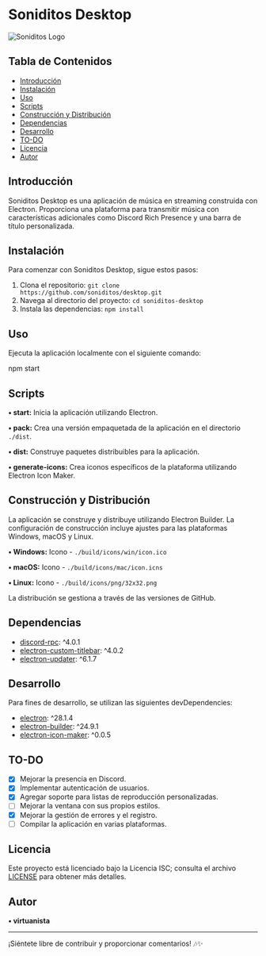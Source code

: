 # Soniditos Desktop

![Soniditos Logo](https://soniditos.com/storage/branding_media/959516b0-83c4-41f5-ac62-c56766df775a.png)

## Tabla de Contenidos

- [Introducción](#introducción)
- [Instalación](#instalación)
- [Uso](#uso)
- [Scripts](#scripts)
- [Construcción y Distribución](#construcción-y-distribución)
- [Dependencias](#dependencias)
- [Desarrollo](#desarrollo)
- [TO-DO](#to-do)
- [Licencia](#licencia)
- [Autor](#autor)

## Introducción

Soniditos Desktop es una aplicación de música en streaming construida con Electron. Proporciona una plataforma para transmitir música con características adicionales como Discord Rich Presence y una barra de título personalizada.

## Instalación

Para comenzar con Soniditos Desktop, sigue estos pasos:

1. Clona el repositorio: `git clone https://github.com/soniditos/desktop.git`
2. Navega al directorio del proyecto: `cd soniditos-desktop`
3. Instala las dependencias: `npm install`

## Uso

Ejecuta la aplicación localmente con el siguiente comando:

npm start

## Scripts

**• start:** Inicia la aplicación utilizando Electron.

**• pack:** Crea una versión empaquetada de la aplicación en el directorio `./dist`.

**• dist:** Construye paquetes distribuibles para la aplicación.

**• generate-icons:** Crea iconos específicos de la plataforma utilizando Electron Icon Maker.

## Construcción y Distribución

La aplicación se construye y distribuye utilizando Electron Builder. La configuración de construcción incluye ajustes para las plataformas Windows, macOS y Linux.

**• Windows:** Icono - `./build/icons/win/icon.ico`

**• macOS:** Icono - `./build/icons/mac/icon.icns`

**• Linux:** Icono - `./build/icons/png/32x32.png`

La distribución se gestiona a través de las versiones de GitHub.

## Dependencias

- [discord-rpc](https://www.npmjs.com/package/discord-rpc): ^4.0.1
- [electron-custom-titlebar](https://www.npmjs.com/package/electron-custom-titlebar): ^4.0.2
- [electron-updater](https://www.npmjs.com/package/electron-updater): ^6.1.7

## Desarrollo

Para fines de desarrollo, se utilizan las siguientes devDependencies:

- [electron](https://www.npmjs.com/package/electron): ^28.1.4
- [electron-builder](https://www.npmjs.com/package/electron-builder): ^24.9.1
- [electron-icon-maker](https://www.npmjs.com/package/electron-icon-maker): ^0.0.5

## TO-DO

- [X] Mejorar la presencia en Discord.
- [X] Implementar autenticación de usuarios.
- [X] Agregar soporte para listas de reproducción personalizadas.
- [ ] Mejorar la ventana con sus propios estilos.
- [X] Mejorar la gestión de errores y el registro.
- [ ] Compilar la aplicación en varias plataformas.

## Licencia

Este proyecto está licenciado bajo la Licencia ISC; consulta el archivo [LICENSE](./LICENSE) para obtener más detalles.

## Autor

**• virtuanista**

---

¡Siéntete libre de contribuir y proporcionar comentarios! 🎶✨
